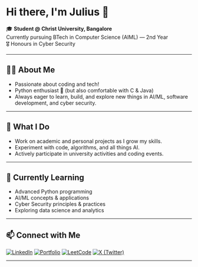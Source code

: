 # Hi there, I'm Julius 👋

🎓 **Student @ Christ University, Bangalore**  
Currently pursuing BTech in Computer Science (AIML) — 2nd Year  
🎖️ Honours in Cyber Security

---

## 👨‍💻 About Me

- Passionate about coding and tech!
- Python enthusiast 🐍 (but also comfortable with C & Java)
- Always eager to learn, build, and explore new things in AI/ML, software development, and cyber security.

---

## 🚀 What I Do

- Work on academic and personal projects as I grow my skills.
- Experiment with code, algorithms, and all things AI.
- Actively participate in university activities and coding events.

---

## 🌱 Currently Learning

- Advanced Python programming
- AI/ML concepts & applications
- Cyber Security principles & practices
- Exploring data science and analytics

---

## 📫 Connect with Me

[![LinkedIn](https://img.shields.io/badge/LinkedIn-blue?logo=linkedin&logoColor=white)](https://www.linkedin.com/in/julius-b-thomas-462ba3314)
[![Portfolio](https://img.shields.io/badge/Visit-Portfolio-blue)](https://juliusdude.github.io/my-portfolio-web)
[![LeetCode](https://img.shields.io/badge/LeetCode-Profile-orange?logo=leetcode&logoColor=white)](https://leetcode.com/u/julius_006)
[![X (Twitter)](https://img.shields.io/badge/Twitter-@LOLgod4real-blue)](https://x.com/LOLgod4real)


---

<!--
**JuliusDude/JuliusDude** is a ✨ _special_ ✨ repository because its `README.md` (this file) appears on your GitHub profile.
-->
